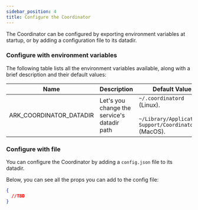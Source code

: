```yaml
---
sidebar_position: 4
title: Configure the Coordinator
---
```


The Coordinator can be configured by exporting environment variables at startup, or by adding a configuration file to its datadir.

### Configure with environment variables

The following table lists all the environment variables available, along with a brief description and their default values:

| Name | Description | Default Value |
|---|---|---|
| ARK_COORDINATOR_DATADIR | Let's you change the service's datadir path | `~/.coordinatord` (Linux).<br/><br/>`~/Library/Application\ Support/Coordinatord` (MacOS). |

### Configure with file

You can configure the Coordinator by adding a `config.json` file to its datadir.

Below, you can see all the props you can add to the config file:

```json
{
  //TBD
}
```